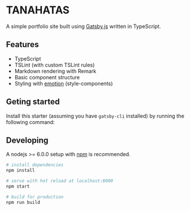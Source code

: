 # TANAHATAS

A simple portfolio site built using [Gatsby.js](https://www.gatsbyjs.org/) written in TypeScript.

## Features

- TypeScript
- TSLint (with custom TSLint rules)
- Markdown rendering with Remark
- Basic component structure
- Styling with [emotion](https://emotion.sh/) (style-components)

## Geting started

Install this starter (assuming you have `gatsby-cli` installed) by running the following command:

## Developing

A nodejs >= 6.0.0 setup with [npm](https://www.npmjs.com/) is recommended.

```bash
# install dependencies
npm install

# serve with hot reload at localhost:8000
npm start

# build for production
npm run build

```
